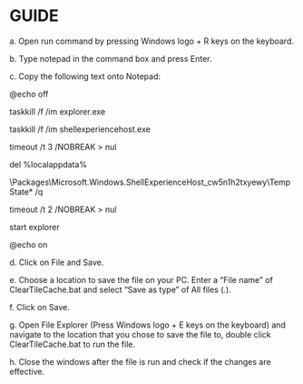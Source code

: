 # GUIDE

a. Open run command by pressing Windows logo + R keys on the keyboard.

b. Type notepad in the command box and press Enter.

c. Copy the following text onto Notepad:

@echo off

taskkill /f /im explorer.exe

taskkill /f /im shellexperiencehost.exe

timeout /t 3 /NOBREAK > nul

del %localappdata%

\Packages\Microsoft.Windows.ShellExperienceHost_cw5n1h2txyewy\TempState\* /q

timeout /t 2 /NOBREAK > nul

start explorer

@echo on

d. Click on File and Save.

e. Choose a location to save the file on your PC. Enter a “File name” of ClearTileCache.bat and select “Save as type” of All files (*.*).

f. Click on Save.

g. Open File Explorer (Press Windows logo + E keys on the keyboard) and navigate to the location that you chose to save the file to, double click ClearTileCache.bat to run the file.

h. Close the windows after the file is run and check if the changes are effective.